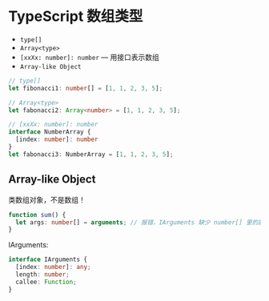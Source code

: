 # TypeScript 数组类型

- `type[]`
- `Array<type>`
- `[xxXx: number]: number` — 用接口表示数组
- `Array-like Object`

```ts
// type[]
let fibonacci1: number[] = [1, 1, 2, 3, 5];

// Array<type>
let fabonacci2: Array<number> = [1, 1, 2, 3, 5];

// [xxXx: number]: number
interface NumberArray {
  [index: number]: number
}
let fabonacci3: NumberArray = [1, 1, 2, 3, 5];
```

## Array-like Object

类数组对象，不是数组！

```ts
function sum() {
  let args: number[] = arguments; // 报错，IArguments 缺少 number[] 里的属性
}
```

IArguments:

```ts
interface IArguments {
  [index: number]: any;
  length: number;
  callee: Function;
}
```
